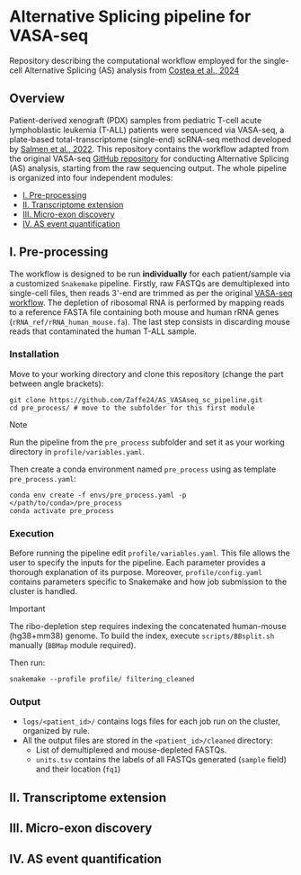# Alternative Splicing pipeline for VASA-seq
Repository describing the computational workflow employed for the single-cell Alternative Splicing (AS) analysis from [Costea et al., 2024](https://doi.org/10.1101/2024.06.24.600391)

## Overview
Patient-derived xenograft (PDX) samples from pediatric T-cell acute lymphoblastic leukemia (T-ALL) patients were sequenced via VASA-seq, a plate-based total-transcriptome (single-end) scRNA-seq method developed by [Salmen et al., 2022](https://www.nature.com/articles/s41587-022-01361-8). This repository contains the workflow adapted from the original VASA-seq [GitHub repository](https://github.com/hemberg-lab/VASAseq_2022/tree/main/II_Alternative_splicing) for conducting Alternative Splicing (AS) analysis, starting from the raw sequencing output. The whole pipeline is organized into four independent modules:

- [I. Pre-processing](#i-pre-processing)
- [II. Transcriptome extension](#ii-transcriptome-extension)
- [III. Micro-exon discovery](#iii-micro-exon-discovery)
- [IV. AS event quantification](#iv-as-event-quantification)

## I. Pre-processing
The workflow is designed to be run **individually** for each patient/sample via a customized `Snakemake` pipeline.
Firstly, raw FASTQs are demultiplexed into single-cell files, then reads 3'-end are trimmed as per the original [VASA-seq workflow](https://github.com/hemberg-lab/VASAseq_2022/tree/main/I_Gene_expression/a_Mapping). The depletion of ribosomal RNA is performed by mapping reads to a reference FASTA file containing both mouse and human rRNA genes \(`rRNA_ref/rRNA_human_mouse.fa`\). The last step consists in discarding mouse reads that contaminated the human T-ALL sample.

### Installation 
Move to your working directory and clone this repository (change the part between angle brackets):

```shell
git clone https://github.com/Zaffe24/AS_VASAseq_sc_pipeline.git
cd pre_process/ # move to the subfolder for this first module
```
> [!NOTE]
> Run the pipeline from the `pre_process` subfolder and set it as your working directory in `profile/variables.yaml`.

Then create a conda environment named `pre_process` using as template `pre_process.yaml`:

```shell
conda env create -f envs/pre_process.yaml -p </path/to/conda>/pre_process
conda activate pre_process
```
### Execution
Before running the pipeline edit `profile/variables.yaml`. This file allows the user to specify the inputs for the pipeline. Each parameter provides a thorough explanation of its purpose. Moreover, `profile/config.yaml` contains parameters specific to Snakemake and how job submission to the cluster is handled.  

> [!IMPORTANT]
> The ribo-depletion step requires indexing the concatenated human-mouse (hg38+mm38) genome. To build the index, execute `scripts/BBsplit.sh` manually (`BBMap` module required).

Then run:
```shell
snakemake --profile profile/ filtering_cleaned
```
### Output
- `logs/<patient_id>/` contains logs files for each job run on the cluster, organized by rule.
- All the output files are stored in the `<patient_id>/cleaned` directory:
  - List of demultiplexed and mouse-depleted FASTQs.
  - `units.tsv` contains the labels of all FASTQs generated (`sample` field) and their location (`fq1`)
## II. Transcriptome extension

## III. Micro-exon discovery

## IV. AS event quantification
